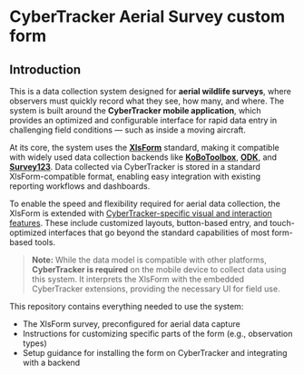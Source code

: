 # CyberTracker Aerial Survey custom form

## Introduction

This is a data collection system designed for **aerial wildlife surveys**, where observers must quickly record what they see, how many, and where. The system is built around the **CyberTracker mobile application**, which provides an optimized and configurable interface for rapid data entry in challenging field conditions — such as inside a moving aircraft.

At its core, the system uses the [**XlsForm**](https://xlsform.org) standard, making it compatible with widely used data collection backends like [**KoBoToolbox**](https://kobotoolbox.org), [**ODK**](https://getodk.org), and [**Survey123**](http://survey123.arcgis.com/). Data collected via CyberTracker is stored in a standard XlsForm-compatible format, enabling easy integration with existing reporting workflows and dashboards.

To enable the speed and flexibility required for aerial data collection, the XlsForm is extended with [CyberTracker-specific visual and interaction features](https://cybertrackerwiki.org/xlsform/). These include customized layouts, button-based entry, and touch-optimized interfaces that go beyond the standard capabilities of most form-based tools.

> **Note:** While the data model is compatible with other platforms, **CyberTracker is required** on the mobile device to collect data using this system. It interprets the XlsForm with the embedded CyberTracker extensions, providing the necessary UI for field use.

This repository contains everything needed to use the system:

* The XlsForm survey, preconfigured for aerial data capture
* Instructions for customizing specific parts of the form (e.g., observation types)
* Setup guidance for installing the form on CyberTracker and integrating with a backend
